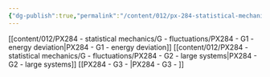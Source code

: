 ```yaml
---
{"dg-publish":true,"permalink":"/content/012/px-284-statistical-mechanics/g-fluctuations/g-fluctuations/","noteIcon":"1","created":"2024-12-05T15:43:04.200+00:00","updated":"2025-01-09T15:09:34.920+00:00"}
---
```


[[content/012/PX284 - statistical mechanics/G - fluctuations/PX284 - G1 - energy deviation\|PX284 - G1 - energy deviation]]
[[content/012/PX284 - statistical mechanics/G - fluctuations/PX284 - G2 - large systems\|PX284 - G2 - large systems]]
[[PX284 - G3 - \|PX284 - G3 - ]]